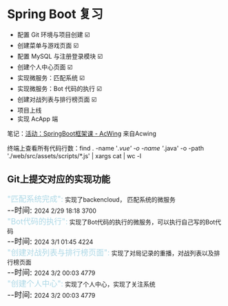 # Spring Boot 复习

- 配置 Git 环境与项目创建 ☑️
- 创建菜单与游戏页面 ☑️
- 配置 MySQL 与注册登录模块 ☑️
- 创建个人中心页面 ☑️
- 实现微服务：匹配系统 ☑️
- 实现微服务：Bot 代码的执行 ☑️
- 创建对战列表与排行榜页面 ☑️
- 项目上线
- 实现 AcApp 端

笔记：[活动：SpringBoot框架课 - AcWing](https://www.acwing.com/activity/content/activity_person/content/395883/1/) 来自Acwing

终端上查看所有代码行数：find . -name '*.vue' -o -name '*.java' -o  -path './web/src/assets/scripts/*.js' | xargs cat | wc -l

<h2>Git上提交对应的实现功能</h2>

<div> <span style="color: lightblue;font-size:large">"匹配系统完成":</span> <span>实现了backencloud， 匹配系统的微服务</span><br/><span><span style="font-size:large">--时间: </span>2024 2/29 18:18</span>   3700</div>

<div> <span style="color: lightblue;font-size:large">"Bot代码的执行":</span> <span>实现了Bot代码的执行的微服务，可以执行自己写的Bot代码</span><br/><span><span style="font-size:large">--时间: </span>2024 3/1 01:45</span>   4224</div>

<div> <span style="color: lightblue;font-size:large">"创建对战列表与排行榜页面":</span> <span>实现了对局记录的重播，对战列表以及排行榜页面</span><br/><span><span style="font-size:large">--时间: </span>2024 3/2 00:03</span>   4779</div>

<div> <span style="color: lightblue;font-size:large">"创建个人中心":</span> <span>实现了个人中心，实现了关注系统</span><br/><span><span style="font-size:large">--时间: </span>2024 3/2 00:03</span>   4779</div>
